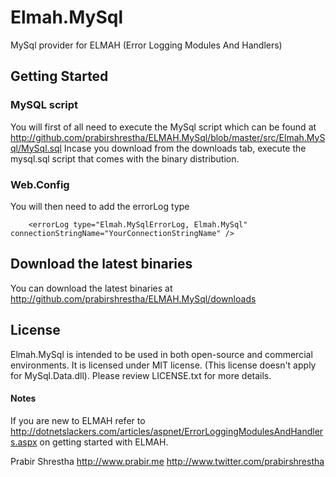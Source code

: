 Elmah.MySql
==========
MySql provider for ELMAH (Error Logging Modules And Handlers)

Getting Started
----------------------

### MySQL script

You will first of all need to execute the MySql script which can be found at http://github.com/prabirshrestha/ELMAH.MySql/blob/master/src/Elmah.MySql/MySql.sql
Incase you download from the downloads tab, execute the mysql.sql script that comes with the binary distribution.

### Web.Config

You will then need to add the errorLog type

        <errorLog type="Elmah.MySqlErrorLog, Elmah.MySql" connectionStringName="YourConnectionStringName" />

## Download the latest binaries

You can download the latest binaries at http://github.com/prabirshrestha/ELMAH.MySql/downloads

## License

Elmah.MySql is intended to be used in both open-source and commercial environments. It is licensed under MIT license. (This license doesn't apply for MySql.Data.dll). Please review LICENSE.txt for more details.

#### Notes

If you are new to ELMAH refer to http://dotnetslackers.com/articles/aspnet/ErrorLoggingModulesAndHandlers.aspx on getting started with ELMAH. 


Prabir Shrestha
http://www.prabir.me
http://www.twitter.com/prabirshrestha